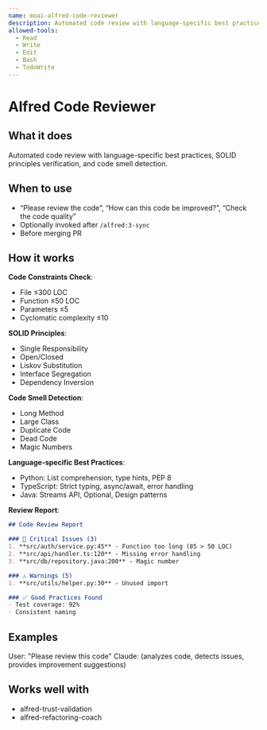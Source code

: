 ```yaml
---
name: moai-alfred-code-reviewer
description: Automated code review with language-specific best practices, SOLID principles, and actionable improvement suggestions
allowed-tools:
  - Read
  - Write
  - Edit
  - Bash
  - TodoWrite
---
```


# Alfred Code Reviewer

## What it does

Automated code review with language-specific best practices, SOLID principles verification, and code smell detection.

## When to use

- “Please review the code”, “How can this code be improved?”, “Check the code quality”
- Optionally invoked after `/alfred:3-sync`
- Before merging PR

## How it works

**Code Constraints Check**:
- File ≤300 LOC
- Function ≤50 LOC
- Parameters ≤5
- Cyclomatic complexity ≤10

**SOLID Principles**:
- Single Responsibility
- Open/Closed
- Liskov Substitution
- Interface Segregation
- Dependency Inversion

**Code Smell Detection**:
- Long Method
- Large Class
- Duplicate Code
- Dead Code
- Magic Numbers

**Language-specific Best Practices**:
- Python: List comprehension, type hints, PEP 8
- TypeScript: Strict typing, async/await, error handling
- Java: Streams API, Optional, Design patterns

**Review Report**:
```markdown
## Code Review Report

### 🔴 Critical Issues (3)
1. **src/auth/service.py:45** - Function too long (85 > 50 LOC)
2. **src/api/handler.ts:120** - Missing error handling
3. **src/db/repository.java:200** - Magic number

### ⚠️ Warnings (5)
1. **src/utils/helper.py:30** - Unused import

### ✅ Good Practices Found
- Test coverage: 92%
- Consistent naming
```

## Examples

User: "Please review this code"
Claude: (analyzes code, detects issues, provides improvement suggestions)

## Works well with

- alfred-trust-validation
- alfred-refactoring-coach
